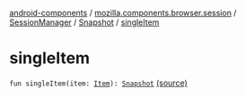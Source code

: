 [android-components](../../../index.md) / [mozilla.components.browser.session](../../index.md) / [SessionManager](../index.md) / [Snapshot](index.md) / [singleItem](./single-item.md)

# singleItem

`fun singleItem(item: `[`Item`](-item/index.md)`): `[`Snapshot`](index.md) [(source)](https://github.com/mozilla-mobile/android-components/blob/master/components/browser/session/src/main/java/mozilla/components/browser/session/SessionManager.kt#L240)